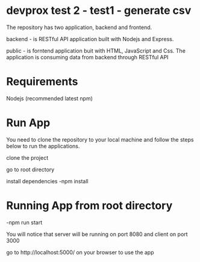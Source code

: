 # devprox test 2 - test1 - generate csv

The repository has two application, backend and frontend.

backend - is RESTful API application built with Nodejs and Express.

public - is forntend application buit with HTML, JavaScript and Css. The application is consuming data from backend through RESTful API

# Requirements

Nodejs (recommended latest npm)


# Run App

You need to clone the repository to your local machine and follow the steps below to run the applications.

clone the project

go to root directory

install dependencies
-npm install


# Running App from root directory
-npm run start

You will notice that server will be running on port 8080 and client on port 3000

go to http://localhost:5000/ on your browser to use the app